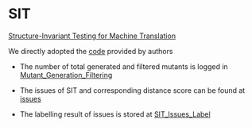 # SIT

[Structure-Invariant Testing for Machine Translation](https://arxiv.org/pdf/1907.08710.pdf)

We directly adopted the [code](https://github.com/PinjiaHe/StructureInvariantTesting) provided by authors

- The number of total generated and filtered mutants is logged in [Mutant_Generation_Filtering](./Mutant_Generation_Filtering.log)

- The issues of SIT and corresponding distance score can be found at [issues](./issues.txt)

- The labelling result of issues is stored at [SIT_Issues_Label](./SIT_Issues_Label.csv)

